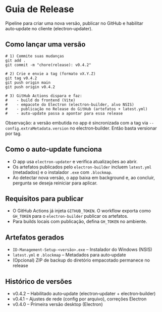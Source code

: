 # Guia de Release

Pipeline para criar uma nova versão, publicar no GitHub e habilitar auto‑update no cliente (electron‑updater).

## Como lançar uma versão

```
# 1) Commite suas mudanças
git add .
git commit -m "chore(release): v0.4.2"

# 2) Crie e envie a tag (formato vX.Y.Z)
git tag v0.4.2
git push origin main
git push origin v0.4.2

# 3) GitHub Actions dispara e faz:
#    - build do frontend (Vite)
#    - empacote do Electron (electron-builder, alvo NSIS)
#    - publicação no Release do GitHub (artefatos + latest.yml)
#    - auto-update passa a apontar para essa release
```

Observação: a versão embutida no app é sincronizada com a tag via `--config.extraMetadata.version` no electron‑builder. Então basta versionar por tag.

## Como o auto‑update funciona

- O app usa `electron-updater` e verifica atualizações ao abrir.
- Os artefatos publicados pelo `electron-builder` incluem `latest.yml` (metadados) e o instalador `.exe` com `.blockmap`.
- Ao detectar nova versão, o app baixa em background e, ao concluir, pergunta se deseja reiniciar para aplicar.

## Requisitos para publicar

- O GitHub Actions já injeta `GITHUB_TOKEN`. O workflow exporta como `GH_TOKEN` para o `electron-builder` publicar os artefatos.
- Para builds locais com publicação, defina `GH_TOKEN` no ambiente.

## Artefatos gerados

- `ID-Management-Setup-<versão>.exe` – Instalador do Windows (NSIS)
- `latest.yml` e `.blockmap` – Metadados para auto‑update
- (Opcional) ZIP de backup do diretório empacotado permanece no release

## Histórico de versões

- v0.4.2 – Habilitado auto‑update (electron‑updater + electron‑builder)
- v0.4.1 – Ajustes de rede (config por arquivo), correções Electron
- v0.4.0 – Primeira versão desktop (Electron)
